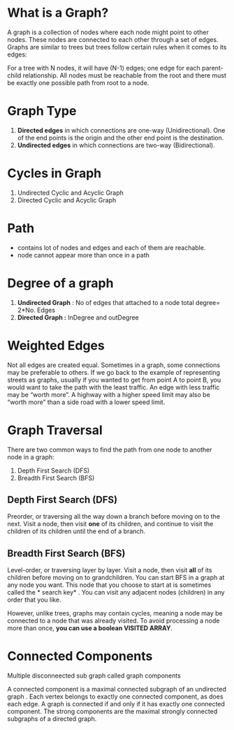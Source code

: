 # What is a Graph?

A graph is a collection of nodes where each node might point to other nodes. These nodes are connected to each other through a set of edges. Graphs are similar to trees but trees follow certain rules when it comes to its edges:

For a tree with N nodes, it will have (N-1) edges; one edge for each parent-child relationship. All nodes must be reachable from the root and there must be exactly one possible path from root to a node.


# Graph Type

1. **Directed edges** in which connections are one-way (Unidirectional). One of the end points is the origin and the other end point is the destination.
2. **Undirected edges** in which connections are two-way (Bidirectional).


# Cycles in Graph

1. Undirected Cyclic and Acyclic Graph
2. Directed Cyclic and Acyclic Graph


# Path

* contains lot of nodes and edges and each of them are reachable.
* node cannot appear more than once in a path

# Degree of a graph

1. **Undirected Graph** : No of edges that attached to a node total degree= 2*No. Edges
2. **Directed Graph :** InDegree and outDegree


# Weighted Edges

Not all edges are created equal. Sometimes in a graph, some connections may be preferable to others. If we go back to the example of representing streets as graphs, usually if you wanted to get from point A to point B, you would want to take the path with the least traffic. An edge with less traffic may be “worth more”. A highway with a higher speed limit may also be “worth more” than a side road with a lower speed limit.


# Graph Traversal

There are two common ways to find the path from one node to another node in a graph:

1. Depth First Search (DFS)
2. Breadth First Search (BFS)


## **Depth First Search (DFS)**

Preorder, or traversing all the way down a branch before moving on to the next. Visit a node, then visit **one** of its children, and continue to visit the children of its children until the end of a branch.

## **Breadth First Search (BFS)**

Level-order, or traversing layer by layer. Visit a node, then visit **all** of its children before moving on to grandchildren. You can start BFS in a graph at any node you want. This node that you choose to start at is sometimes called the * search key* . You can visit any adjacent nodes (children) in any order that you like.

However, unlike trees, graphs may contain cycles, meaning a node may be connected to a node that was already visited. To avoid processing a node more than once, **you can use a boolean VISITED ARRAY**.


# Connected Components

Multiple disconneected sub graph called graph components

A connected component is  a maximal connected subgraph of an undirected graph . Each vertex belongs to exactly one connected component, as does each edge. A graph is connected if and only if it has exactly one connected component. The strong components are the maximal strongly connected subgraphs of a directed graph.
